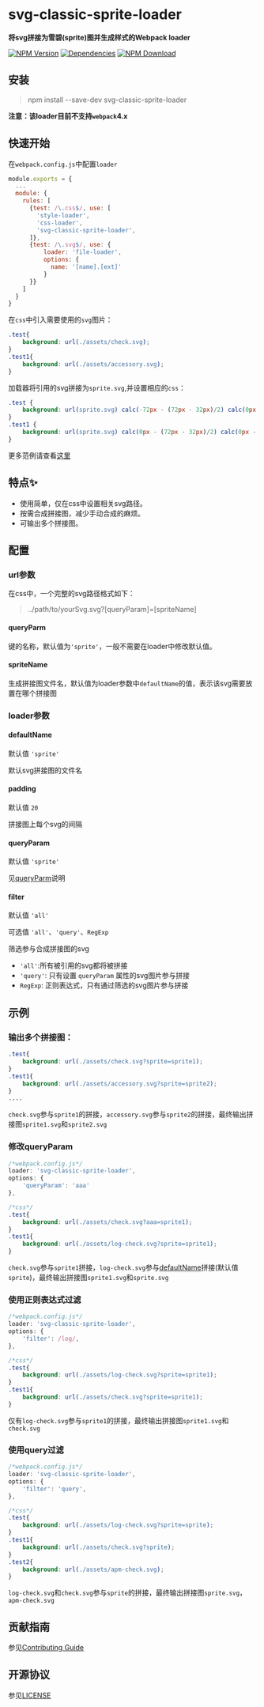# svg-classic-sprite-loader

**将svg拼接为雪碧(sprite)图并生成样式的Webpack loader**

[![NPM Version][npm-img]][npm-url]
[![Dependencies][david-img]][david-url]
[![NPM Download][download-img]][download-url]

[circleci-img]: https://img.shields.io/circleci/project/github/vusion/svg-classic-sprite-loader.svg?style=flat-square
[circleci-url]: https://circleci.com/gh/vusion/svg-classic-sprite-loader
[npm-img]: http://img.shields.io/npm/v/svg-classic-sprite-loader.svg?style=flat-square
[npm-url]: http://npmjs.org/package/svg-classic-sprite-loader
[david-img]: http://img.shields.io/david/vusion/svg-classic-sprite-loader.svg?style=flat-square
[david-url]: https://david-dm.org/vusion/svg-classic-sprite-loader
[download-img]: https://img.shields.io/npm/dm/svg-classic-sprite-loader.svg?style=flat-square
[download-url]: https://npmjs.org/package/svg-classic-sprite-loader


## 安装


> npm install --save-dev svg-classic-sprite-loader


**注意：该loader目前不支持`webpack`4.x**


## 快速开始
在`webpack.config.js`中配置`loader`

```js
module.exports = {
  ...
  module: {
    rules: [
      {test: /\.css$/, use: [
        'style-loader',
        'css-loader',
        'svg-classic-sprite-loader',
      ]},
      {test: /\.svg$/, use: {
          loader: 'file-loader',
          options: {
            name: '[name].[ext]'
          }
      }}
    ]
  }
}
```

在`css`中引入需要使用的`svg`图片：

```css
.test{
    background: url(./assets/check.svg);
}
.test1{
    background: url(./assets/accessory.svg);
}
```

加载器将引用的svg拼接为`sprite.svg`,并设置相应的`css`：

```css
.test {
    background: url(sprite.svg) calc(-72px - (72px - 32px)/2) calc(0px - (72px - 32px)/2) no-repeat;
}
.test1 {
    background: url(sprite.svg) calc(0px - (72px - 32px)/2) calc(0px - (72px - 32px)/2) no-repeat;
}
```

更多范例请查看[这里](#示例)

## 特点:sparkles:
- 使用简单，仅在css中设置相关svg路径。
- 按需合成拼接图，减少手动合成的麻烦。
- 可输出多个拼接图。


## 配置

### url参数
在css中，一个完整的svg路径格式如下：
> ../path/to/yourSvg.svg?[queryParam]=[spriteName]

#### queryParm

键的名称，默认值为`'sprite'`，一般不需要在loader中修改默认值。

#### spriteName

生成拼接图文件名，默认值为loader参数中`defaultName`的值，表示该svg需要放置在哪个拼接图


### loader参数
#### defaultName
默认值 `'sprite'`

默认svg拼接图的文件名

#### padding
默认值 `20`

拼接图上每个svg的间隔

#### queryParam
默认值 `'sprite'`

见[queryParm](#queryParm)说明

#### filter
默认值 `'all'`

可选值 `'all'`、`'query'`、`RegExp`

筛选参与合成拼接图的svg

 + `'all'`:所有被引用的svg都将被拼接
 + `'query'`: 只有设置 `queryParam` 属性的svg图片参与拼接
 + `RegExp`: 正则表达式，只有通过筛选的svg图片参与拼接

## 示例

### 输出多个拼接图：

```css
.test{
    background: url(./assets/check.svg?sprite=sprite1);
}
.test1{
    background: url(./assets/accessory.svg?sprite=sprite2);
}
....
```

`check.svg`参与`sprite1`的拼接，`accessory.svg`参与`sprite2`的拼接，最终输出拼接图`sprite1.svg`和`sprite2.svg`

### 修改queryParam


```js
/*webpack.config.js*/
loader: 'svg-classic-sprite-loader',
options: {
    'queryParam': 'aaa'
},
```

```css
/*css*/
.test{
    background: url(./assets/check.svg?aaa=sprite1);
}
.test1{
    background: url(./assets/log-check.svg?sprite=sprite1);
}
```

`check.svg`参与`sprite1`拼接，`log-check.svg`参与[defaultName](#defaultName)拼接(默认值`sprite`)，最终输出拼接图`sprite1.svg`和`sprite.svg`

### 使用正则表达式过滤


```js
/*webpack.config.js*/
loader: 'svg-classic-sprite-loader',
options: {
    'filter': /log/,
},
```

```css
/*css*/
.test{
    background: url(./assets/log-check.svg?sprite=sprite1);
}
.test1{
    background: url(./assets/check.svg?sprite=sprite1);
}
```

仅有`log-check.svg`参与`sprite1`的拼接，最终输出拼接图`sprite1.svg`和`check.svg`

### 使用query过滤

```js
/*webpack.config.js*/
loader: 'svg-classic-sprite-loader',
options: {
    'filter': 'query',
},
```

```css
/*css*/
.test{
    background: url(./assets/log-check.svg?sprite=sprite);
}
.test1{
    background: url(./assets/check.svg?sprite);
}
.test2{
    background: url(./assets/apm-check.svg);
}
```

`log-check.svg`和`check.svg`参与`sprite`的拼接，最终输出拼接图`sprite.svg`，`apm-check.svg`

## 贡献指南

参见[Contributing Guide](https://github.com/vusion/DOCUMENTATION/issues/4)

## 开源协议

参见[LICENSE](LICENSE)

